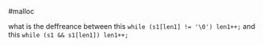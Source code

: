 #malloc


what is the deffreance between this 
`while (s1[len1] != '\0')
len1++;` 
and this
`while (s1 && s1[len1])
len1++;`
